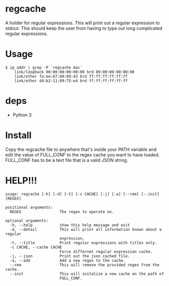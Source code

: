 # regcache
A holder for regular expressions. This will print out a regular expression to stdout.
This should keep the user from having to type out long complicated regular expressions.
# Usage
```
$ ip addr | grep -P `regcache mac`
    link/loopback 00:00:00:00:00:00 brd 00:00:00:00:00:00
    link/ether fa:ee:67:89:09:43 brd ff:ff:ff:ff:ff:ff
    link/ether d4:b2:11:89:75:e4 brd ff:ff:ff:ff:ff:ff
```
# deps
 - Python 3

# Install
Copy the regcache file to anywhere that's inside your PATH variable and edit the value of FULL_CONF
to the regex cache you want to have loaded. FULL_CONF has to be a text file that is a valid JSON string.


# HELP!!!
```
usage: regcache [-h] [-d] [-t] [-c CACHE] [-j] [-a] [--rem] [--init] [REGEX]

positional arguments:
  REGEX                 The regex to operate on.

optional arguments:
  -h, --help            show this help message and exit
  -d, --detail          This will print all information known about a regular
                        expression.
  -t, --title           Print regular expressions with titles only.
  -c CACHE, --cache CACHE
                        Force differnet regular expression cache.
  -j, --json            Print out the json cached file.
  -a, --add             Add a new regex to the cache.
  --rem                 This will remove the provided regex from the cache.
  --init                This will initalize a new cache on the path of
                        FULL_CONF.
```
